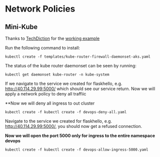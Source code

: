 
# Network Policies

## Mini-Kube

Thanks to [TechDiction](https://www.techdiction.com/2018/06/02/enforcing-network-policies-using-kube-router-on-aks/) for the [working example](https://github.com/marrobi/kube-router/blob/marrobi/aks-yaml/daemonset/kube-router-firewall-daemonset-aks.yaml)

Run the following command to install:

```kubectl create -f templates/kube-router-firewall-daemonset-aks.yaml```

The status of the kube router daemonset can be seen by running:

```kubectl get daemonset kube-router -n kube-system```

If we navigate to the service we created for flaskhello, e.g. http://40.114.29.99:5000/ which should see our service return. Now we will apply a network policy to deny all traffiic

**Now we will deny all ingress to out cluster

```kubectl create -f kubectl create -f devops-deny-all.yaml```

Navigate to the service we created for flaskhello, e.g. http://40.114.29.99:5000/, you should now get a refused connection.

**Now we will open the port 5000 only for ingress to the entire namespace devops**

```kubectl create -f kubectl create -f devops-allow-ingress-5000.yaml```



